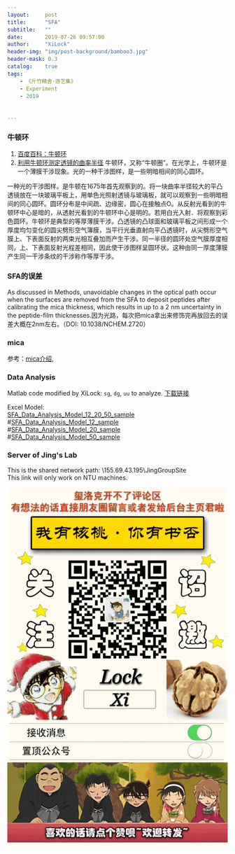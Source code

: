 ```yaml
---
layout:     post
title:      "SFA"
subtitle:   ""
date:       2019-07-26 09:57:00
author:     "XiLock"
header-img: "img/post-background/bamboo3.jpg"
header-mask: 0.3
catalog:    true
tags:
    - 《斤竹精舍·游艺集》
    - Experiment
    - 2019


---
```


### 牛顿环
1. [百度百科：牛顿环](https://baike.baidu.com/item/%E7%89%9B%E9%A1%BF%E7%8E%AF)
1. [利用牛顿环测定透镜的曲率半径](http://wlsy.tjnu.edu.cn/__local/A/23/3D/A42AE205B56BAEB1F9AFF6A71E7_70453F08_67051.pdf)
牛顿环，又称“牛顿圈”。在光学上，牛顿环是一个薄膜干涉现象。光的一种干涉图样，是一些明暗相间的同心圆环。

一种光的干涉图样。是牛顿在1675年首先观察到的。将一块曲率半径较大的平凸透镜放在一块玻璃平板上，用单色光照射透镜与玻璃板，就可以观察到一些明暗相间的同心圆环。圆环分布是中间疏、边缘密，圆心在接触点O。从反射光看到的牛顿环中心是暗的，从透射光看到的牛顿环中心是明的。若用白光入射．将观察到彩色圆环。牛顿环是典型的等厚薄膜干涉。凸透镜的凸球面和玻璃平板之间形成一个厚度均匀变化的圆尖劈形空气簿膜，当平行光垂直射向平凸透镜时，从尖劈形空气膜上、下表面反射的两束光相互叠加而产生干涉。同一半径的圆环处空气膜厚度相同，上、下表面反射光程差相同，因此使干涉图样呈圆环状。这种由同一厚度薄膜产生同一干涉条纹的干涉称作等厚干涉。


### SFA的误差
As discussed in Methods, unavoidable changes in the optical path occur when the surfaces are removed from the SFA to deposit peptides after calibrating the mica thickness, which results in up to a 2 nm uncertainty in the peptide-film thicknesses.因为光路，每次把mica拿出来修饰完再放回去的误差大概在2nm左右。（DOI: 10.1038/NCHEM.2720）

### mica
参考：[mica介绍](http://www.jyotihitech.com/mica-info.html), 

### Data Analysis
Matlab code modified by XiLock: `sg`, `dg`, `uu` to analyze. 
[下载链接](https://molakirlee.github.io/attachment/sfa/matlab_code_Xilock.rar)

Excel Model:  
[SFA_Data_Analysis_Model_12_20_50_sample](https://molakirlee.github.io/attachment/sfa/SFA_Data_Analysis_Model_sample_12_20_50.zip)  
#[SFA_Data_Analysis_Model_12_sample](https://molakirlee.github.io/attachment/sfa/SFA_Data_Analysis_Model_12_sample.xlsm)  
#[SFA_Data_Analysis_Model_20_sample](https://molakirlee.github.io/attachment/sfa/SFA_Data_Analysis_Model_20_sample.xlsm)  
#[SFA_Data_Analysis_Model_50_sample](https://molakirlee.github.io/attachment/sfa/SFA_Data_Analysis_Model_50_sample.xlsm)  


### Server of Jing's Lab
This is the shared network path: \\155.69.43.195\JingGroupSite   
This link will only work on NTU machines.  



![](/img/wc-tail.GIF)
